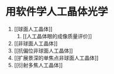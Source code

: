 # 用软件学人工晶体光学

1. [[球面人工晶体]]
   1. [[人工晶体眼的成像质量评价]]
2. [[非球面人工晶体]]
3. [[抗偏位非球面人工晶体]]
4. [[扩展景深的单焦点非球面人工晶体]]
5. [[衍射多焦人工晶体]]
   